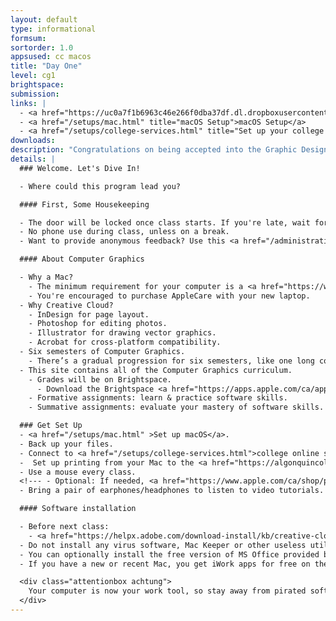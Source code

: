 ```yaml
---
layout: default
type: informational
formsum:
sortorder: 1.0
appsused: cc macos
title: "Day One"
level: cg1
brightspace:
submission:
links: |
  - <a href="https://uc0a7f1b6963c46e266f0dba37df.dl.dropboxusercontent.com/cd/0/get/BJfWwYqS0t7I24MEn71DIPMki5RreTamjbSzGSehH2Cfubq2Ha4rbKJW1XovvCD9f6RqxXDxayRy-SFL_y5Mgr59n7oKCeDsJpxRI2P7LgnTez0mz_SqDDfKhFjKyypXVLY/file?dl=1" title="Download your Program of Study">Download your Program of Study (PDF)</a>
  - <a href="/setups/mac.html" title="macOS Setup">macOS Setup</a>
  - <a href="/setups/college-services.html" title="Set up your college online services">Setup College Services</a>
downloads:
description: "Congratulations on being accepted into the Graphic Design program at Algonquin College. We have a number of topics to cover in our first Computer Graphics class."
details: |
  ### Welcome. Let's Dive In!

  - Where could this program lead you?

  #### First, Some Housekeeping

  - The door will be locked once class starts. If you're late, wait for a break before coming in.
  - No phone use during class, unless on a break.
  - Want to provide anonymous feedback? Use this <a href="/administration/feedback.html" title="Submit anonymous feedback" target="_blank">anonymous feedback form</a>. The link is in the footer on every page of this site.

  #### About Computer Graphics

  - Why a Mac?
    - The minimum requirement for your computer is a <a href="https://www.apple.com/ca_edu_93120/shop/buy-mac/macbook-pro" target="_blank">16" Retina MacBook Pro</a>.
    - You're encouraged to purchase AppleCare with your new laptop.
  - Why Creative Cloud?
    - InDesign for page layout.
    - Photoshop for editing photos.
    - Illustrator for drawing vector graphics.
    - Acrobat for cross-platform compatibility.
  - Six semesters of Computer Graphics.
    - There’s a gradual progression for six semesters, like one long course.
  - This site contains all of the Computer Graphics curriculum.
    - Grades will be on Brightspace.
      - Download the Brightspace <a href="https://apps.apple.com/ca/app/brightspace-pulse/id1001688546" target="_blank">app for iOS</a> or <a href="https://play.google.com/store/apps/details?id=com.d2l.brightspace.student.android&amp;hl=en" target="_blank">for Android</a>.
    - Formative assignments: learn & practice software skills.
    - Summative assignments: evaluate your mastery of software skills.

  ### Get Set Up
  - <a href="/setups/mac.html" >Set up macOS</a>.
  - Back up your files.
  - Connect to <a href="/setups/college-services.html">college online services</a>.
  -  Set up printing from your Mac to the <a href="https://algonquincollege.freshdesk.com/support/solutions/articles/11000016291-how-to-install-mobility-print-on-your-mac" title="Set up printing from your Mac" target="_blank">hallway printers</a> and to the <a href="https://www.algonquincollege.com/printshop/" title="Set up printing from your Mac to the Print Shop" target="_blank">Print Shop</a>.
  - Use a mouse every class.
  <!--- - Optional: If needed, <a href="https://www.apple.com/ca/shop/product/MMEL2AM/A/thunderbolt-3-usb-c-to-thunderbolt-2-adapter" target="_blank">purchase this adaptor</a> to connect to displays.--->
  - Bring a pair of earphones/headphones to listen to video tutorials.

  #### Software installation

  - Before next class:
    - <a href="https://helpx.adobe.com/download-install/kb/creative-cloud-desktop-app-download.html" target="_blank">Install Creative Cloud</a> applications listed above. If you already have them, apply any available updates.
  - Do not install any virus software, Mac Keeper or other useless utilities.
  - You can optionally install the free version of MS Office provided by the College.
  - If you have a new or recent Mac, you get iWork apps for free on the Mac App Store.

  <div class="attentionbox achtung">
    Your computer is now your work tool, so stay away from pirated software.
  </div>
---
```


